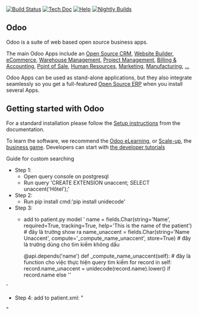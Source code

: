 [![Build Status](https://runbot.odoo.com/runbot/badge/flat/1/master.svg)](https://runbot.odoo.com/runbot)
[![Tech Doc](https://img.shields.io/badge/master-docs-875A7B.svg?style=flat&colorA=8F8F8F)](https://www.odoo.com/documentation/16.0)
[![Help](https://img.shields.io/badge/master-help-875A7B.svg?style=flat&colorA=8F8F8F)](https://www.odoo.com/forum/help-1)
[![Nightly Builds](https://img.shields.io/badge/master-nightly-875A7B.svg?style=flat&colorA=8F8F8F)](https://nightly.odoo.com/)

Odoo
----

Odoo is a suite of web based open source business apps.

The main Odoo Apps include an <a href="https://www.odoo.com/page/crm">Open Source CRM</a>,
<a href="https://www.odoo.com/app/website">Website Builder</a>,
<a href="https://www.odoo.com/app/ecommerce">eCommerce</a>,
<a href="https://www.odoo.com/app/inventory">Warehouse Management</a>,
<a href="https://www.odoo.com/app/project">Project Management</a>,
<a href="https://www.odoo.com/app/accounting">Billing &amp; Accounting</a>,
<a href="https://www.odoo.com/app/point-of-sale-shop">Point of Sale</a>,
<a href="https://www.odoo.com/app/employees">Human Resources</a>,
<a href="https://www.odoo.com/app/social-marketing">Marketing</a>,
<a href="https://www.odoo.com/app/manufacturing">Manufacturing</a>,
<a href="https://www.odoo.com/">...</a>

Odoo Apps can be used as stand-alone applications, but they also integrate seamlessly so you get
a full-featured <a href="https://www.odoo.com">Open Source ERP</a> when you install several Apps.

Getting started with Odoo
-------------------------

For a standard installation please follow the <a href="https://www.odoo.com/documentation/16.0/administration/install/install.html">Setup instructions</a>
from the documentation.

To learn the software, we recommend the <a href="https://www.odoo.com/slides">Odoo eLearning</a>, or <a href="https://www.odoo.com/page/scale-up-business-game">Scale-up</a>, the <a href="https://www.odoo.com/page/scale-up-business-game">business game</a>. Developers can start with <a href="https://www.odoo.com/documentation/16.0/developer/howtos.html">the developer tutorials</a>


Guide for custom searching

- Step 1:
  - Open query console on postgresql
  - Run query 'CREATE EXTENSION unaccent;
             SELECT unaccent('Hôtel');'
- Step 2:
  - Run pip install cmd:'pip install unidecode'
- Step 3:
  - add to patient.py model '
    name = fields.Char(string='Name', required=True, tracking=True, help='This is the name of the patient') # đây là trường show ra
    name_unaccent = fields.Char(string='Name Unaccent', compute='_compute_name_unaccent', store=True) # đây là trường dùng cho tìm kiếm không dấu

    @api.depends('name')
    def _compute_name_unaccent(self): # đây là function cho việc thực hiện query tìm kiếm
        for record in self:
            record.name_unaccent = unidecode(record.name).lower() if record.name else ''

'

- Step 4: add to patient.xml:
  "
<search>
	<field name="name" filter_domain="['|', ('name_unaccent', 'ilike', '%'+self+'%'), ('ref', 'ilike', self)]"/>
</search>
  "

